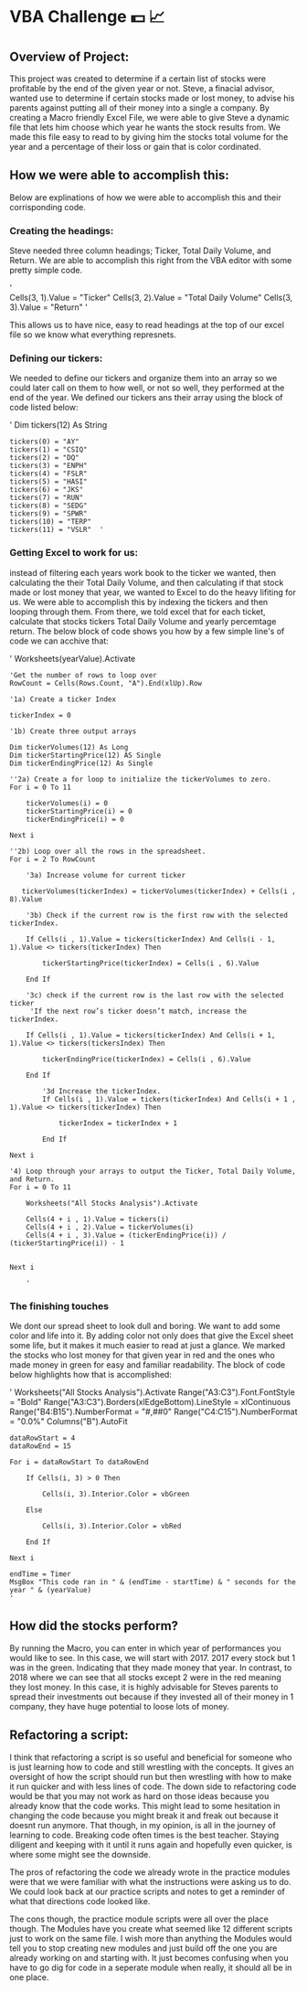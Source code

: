 # VBA Challenge :dollar: :chart_with_upwards_trend:

## Overview of Project: 

This project was created to determine if a certain list of stocks were profitable by the end of the given year or not. Steve, a finacial advisor, wanted use to determine if certain stocks made or lost money, to advise his parents against putting all of their money into a single a company. By creating a Macro friendly Excel File, we were able to give Steve a dynamic file that lets him choose which year he wants the stock results from. We made this file easy to read to by giving him the stocks total volume for the year and a percentage of their loss or gain that is color cordinated.  

## How we were able to accomplish this: 

Below are explinations of how we were able to accomplish this and their corrisponding code. 

### Creating the headings: 

Steve needed three column headings; Ticker, Total Daily Volume, and Return. We are able to accomplish this right from the VBA editor with some pretty simple code. 

'  
    Cells(3, 1).Value = "Ticker"
    Cells(3, 2).Value = "Total Daily Volume"
    Cells(3, 3).Value = "Return" '

This allows us to have nice, easy to read headings at the top of our excel file so we know what everything represnets. 

### Defining our tickers: 

We needed to define our tickers and organize them into an array so we could later call on them to how well, or not so well, they performed at the end of the year. We defined our tickers ans their array using the block of code listed below: 

' Dim tickers(12) As String
    
    tickers(0) = "AY"
    tickers(1) = "CSIQ"
    tickers(2) = "DQ"
    tickers(3) = "ENPH"
    tickers(4) = "FSLR"
    tickers(5) = "HASI"
    tickers(6) = "JKS"
    tickers(7) = "RUN"
    tickers(8) = "SEDG"
    tickers(9) = "SPWR"
    tickers(10) = "TERP"
    tickers(11) = "VSLR"  '


### Getting Excel to work for us: 

instead of filtering each years work book to the ticker we wanted, then calculating the their Total Daily Volume, and then calculating if that stock made or lost money that year, we wanted to Excel to do the heavy lifiting for us. We were able to accomplish this by indexing the tickers and then looping through them. From there, we told excel that for each ticket, calculate that stocks tickers Total Daily Volume and yearly percemtage return. The below block of code shows you how by a few simple line's of code we can acchive that: 

'  Worksheets(yearValue).Activate
    
    'Get the number of rows to loop over
    RowCount = Cells(Rows.Count, "A").End(xlUp).Row
    
    '1a) Create a ticker Index
    
    tickerIndex = 0 

    '1b) Create three output arrays   
    
    Dim tickerVolumes(12) As Long 
    Dim tickerStartingPrice(12) AS Single
    Dim tickerEndingPrice(12) As Single

    ''2a) Create a for loop to initialize the tickerVolumes to zero. 
    For i = 0 To 11

        tickerVolumes(i) = 0 
        tickerStartingPrice(i) = 0
        tickerEndingPrice(i) = 0 

    Next i
        
    ''2b) Loop over all the rows in the spreadsheet. 
    For i = 2 To RowCount

        '3a) Increase volume for current ticker

       tickerVolumes(tickerIndex) = tickerVolumes(tickerIndex) + Cells(i , 8).Value

        '3b) Check if the current row is the first row with the selected tickerIndex.
        
        If Cells(i , 1).Value = tickers(tickerIndex) And Cells(i - 1, 1).Value <> tickers(tickerIndex) Then

            tickerStartingPrice(tickerIndex) = Cells(i , 6).Value
         
        End If
        
        '3c) check if the current row is the last row with the selected ticker
         'If the next row’s ticker doesn’t match, increase the tickerIndex.
        
        If Cells(i , 1).Value = tickers(tickerIndex) And Cells(i + 1, 1).Value <> tickers(tickersIndex) Then

            tickerEndingPrice(tickerIndex) = Cells(i , 6).Value
            
        End If 

            '3d Increase the tickerIndex. 
            If Cells(i , 1).Value = tickers(tickerIndex) And Cells(i + 1 , 1).Value <> tickers(tickerIndex) Then 
                
                tickerIndex = tickerIndex + 1 
            
            End If
    
    Next i
    
    '4) Loop through your arrays to output the Ticker, Total Daily Volume, and Return.
    For i = 0 To 11
        
        Worksheets("All Stocks Analysis").Activate

        Cells(4 + i , 1).Value = tickers(i)
        Cells(4 + i , 2).Value = tickerVolumes(i)
        Cells(4 + i , 3).Value = (tickerEndingPrice(i)) / (tickerStartingPrice(i)) - 1
        
        
    Next i 

        '


### The finishing touches 

We dont our spread sheet to look dull and boring. We want to add some color and life into it. By adding color not only does that give the Excel sheet some life, but it makes it much easier to read at just a glance. We marked the stocks who lost money for that given year in red and the ones who made money in green for easy and familiar readability. The block of code below highlights how that is accomplished: 

'  Worksheets("All Stocks Analysis").Activate
    Range("A3:C3").Font.FontStyle = "Bold"
    Range("A3:C3").Borders(xlEdgeBottom).LineStyle = xlContinuous
    Range("B4:B15").NumberFormat = "#,##0"
    Range("C4:C15").NumberFormat = "0.0%"
    Columns("B").AutoFit

    dataRowStart = 4
    dataRowEnd = 15

    For i = dataRowStart To dataRowEnd
        
        If Cells(i, 3) > 0 Then
            
            Cells(i, 3).Interior.Color = vbGreen
            
        Else
        
            Cells(i, 3).Interior.Color = vbRed
            
        End If
        
    Next i
 
    endTime = Timer
    MsgBox "This code ran in " & (endTime - startTime) & " seconds for the year " & (yearValue)
    '

## How did the stocks perform? 

By running the Macro, you can enter in which year of performances you would like to see. In this case, we will start with 2017. 2017 every stock but 1 was in the green. Indicating that they made money that year. In contrast, to 2018 where we can see that all stocks except 2 were in the red meaning they lost money. In this case, it is highly advisable for Steves parents to spread their investments out because if they invested all of their money in 1 company, they have huge potential to loose lots of money. 

## Refactoring a script:

I think that refactoring a script is so useful and beneficial for someone who is just learning how to code and still wrestling with the concepts. It gives an oversight of how the script should run but then wrestling with how to make it run quicker and with less lines of code. The down side to refactoring code would be that you may not work as hard on those ideas because you already know that the code works. This might lead to some hesitation in changing the code because you might break it and freak out because it doesnt run anymore. That though, in my opinion, is all in the journey of learning to code. Breaking code often times is the best teacher. Staying diligent and keeping with it until it runs again and hopefully even quicker, is where some might see the downside. 

The pros of refactoring the code we already wrote in the practice modules were that we were familiar with what the instructions were asking us to do. We could look back at our practice scripts and notes to get a reminder of what that directions code looked like. 

The cons though, the practice module scripts were all over the place though. The Modules have you create what seemed like 12 different scripts just to work on the same file. I wish more than anything the Modules would tell you to stop creating new modules and just build off the one you are already working on and starting with. It just becomes confusing when you have to go dig for code in a seperate module when really, it should all be in one place. 


